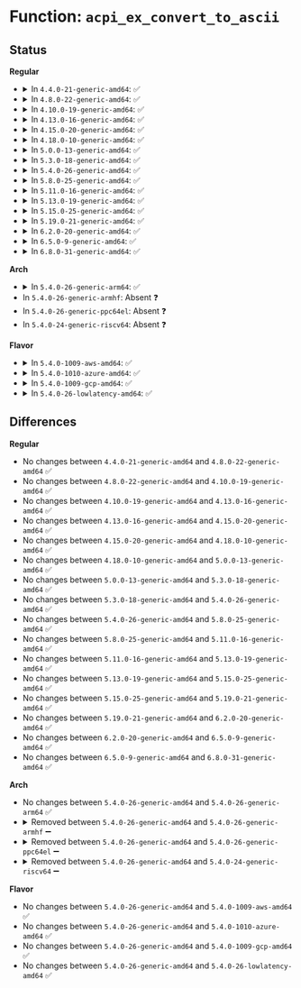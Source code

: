 # Function: <code>acpi_ex_convert_to_ascii</code>

## Status
<b>Regular</b>
<ul>
<li>
<details>
<summary>In <code>4.4.0-21-generic-amd64</code>: ✅</summary>

```c
u32 acpi_ex_convert_to_ascii(u64 integer, u16 base, u8 * string, u8 data_width)
```

```json
{
  "name": "acpi_ex_convert_to_ascii",
  "collision_type": "Unique Static",
  "inline_type": "No",
  "funcs": [
    {
      "addr": 18446744071583646618,
      "name": "acpi_ex_convert_to_ascii",
      "external": false,
      "loc": "drivers/acpi/acpica/exconvrt.c:286",
      "file": "drivers/acpi/acpica/exconvrt.c",
      "inline": "seen, unknown",
      "caller_inline": [],
      "caller_func": [
        "drivers/acpi/acpica/exconvrt.c:acpi_ex_convert_to_string",
        "drivers/acpi/acpica/exconvrt.c:acpi_ex_convert_to_string"
      ]
    }
  ],
  "symbols": [
    {
      "addr": 18446744071583646618,
      "name": "acpi_ex_convert_to_ascii",
      "section": ".text",
      "bind": "STB_LOCAL",
      "size": 293
    }
  ]
}
```
</details>
</li>
<li>
<details>
<summary>In <code>4.8.0-22-generic-amd64</code>: ✅</summary>

```c
u32 acpi_ex_convert_to_ascii(u64 integer, u16 base, u8 * string, u8 data_width)
```

```json
{
  "name": "acpi_ex_convert_to_ascii",
  "collision_type": "Unique Static",
  "inline_type": "No",
  "funcs": [
    {
      "addr": 18446744071583970540,
      "name": "acpi_ex_convert_to_ascii",
      "external": false,
      "loc": "drivers/acpi/acpica/exconvrt.c:288",
      "file": "drivers/acpi/acpica/exconvrt.c",
      "inline": "seen, unknown",
      "caller_inline": [],
      "caller_func": [
        "drivers/acpi/acpica/exconvrt.c:acpi_ex_convert_to_string",
        "drivers/acpi/acpica/exconvrt.c:acpi_ex_convert_to_string"
      ]
    }
  ],
  "symbols": [
    {
      "addr": 18446744071583970540,
      "name": "acpi_ex_convert_to_ascii",
      "section": ".text",
      "bind": "STB_LOCAL",
      "size": 293
    }
  ]
}
```
</details>
</li>
<li>
<details>
<summary>In <code>4.10.0-19-generic-amd64</code>: ✅</summary>

```c
u32 acpi_ex_convert_to_ascii(u64 integer, u16 base, u8 * string, u8 data_width)
```

```json
{
  "name": "acpi_ex_convert_to_ascii",
  "collision_type": "Unique Static",
  "inline_type": "No",
  "funcs": [
    {
      "addr": 18446744071584111934,
      "name": "acpi_ex_convert_to_ascii",
      "external": false,
      "loc": "drivers/acpi/acpica/exconvrt.c:288",
      "file": "drivers/acpi/acpica/exconvrt.c",
      "inline": "seen, unknown",
      "caller_inline": [],
      "caller_func": [
        "drivers/acpi/acpica/exconvrt.c:acpi_ex_convert_to_string",
        "drivers/acpi/acpica/exconvrt.c:acpi_ex_convert_to_string"
      ]
    }
  ],
  "symbols": [
    {
      "addr": 18446744071584111934,
      "name": "acpi_ex_convert_to_ascii",
      "section": ".text",
      "bind": "STB_LOCAL",
      "size": 293
    }
  ]
}
```
</details>
</li>
<li>
<details>
<summary>In <code>4.13.0-16-generic-amd64</code>: ✅</summary>

```c
u32 acpi_ex_convert_to_ascii(u64 integer, u16 base, u8 * string, u8 data_width)
```

```json
{
  "name": "acpi_ex_convert_to_ascii",
  "collision_type": "Unique Static",
  "inline_type": "No",
  "funcs": [
    {
      "addr": 18446744071584179017,
      "name": "acpi_ex_convert_to_ascii",
      "external": false,
      "loc": "drivers/acpi/acpica/exconvrt.c:288",
      "file": "drivers/acpi/acpica/exconvrt.c",
      "inline": "seen, unknown",
      "caller_inline": [],
      "caller_func": [
        "drivers/acpi/acpica/exconvrt.c:acpi_ex_convert_to_string",
        "drivers/acpi/acpica/exconvrt.c:acpi_ex_convert_to_string"
      ]
    }
  ],
  "symbols": [
    {
      "addr": 18446744071584179017,
      "name": "acpi_ex_convert_to_ascii",
      "section": ".text",
      "bind": "STB_LOCAL",
      "size": 301
    }
  ]
}
```
</details>
</li>
<li>
<details>
<summary>In <code>4.15.0-20-generic-amd64</code>: ✅</summary>

```c
u32 acpi_ex_convert_to_ascii(u64 integer, u16 base, u8 * string, u8 data_width)
```

```json
{
  "name": "acpi_ex_convert_to_ascii",
  "collision_type": "Unique Static",
  "inline_type": "No",
  "funcs": [
    {
      "addr": 18446744071584486551,
      "name": "acpi_ex_convert_to_ascii",
      "external": false,
      "loc": "drivers/acpi/acpica/exconvrt.c:294",
      "file": "drivers/acpi/acpica/exconvrt.c",
      "inline": "seen, unknown",
      "caller_inline": [],
      "caller_func": [
        "drivers/acpi/acpica/exconvrt.c:acpi_ex_convert_to_string",
        "drivers/acpi/acpica/exconvrt.c:acpi_ex_convert_to_string"
      ]
    }
  ],
  "symbols": [
    {
      "addr": 18446744071584486551,
      "name": "acpi_ex_convert_to_ascii",
      "section": ".text",
      "bind": "STB_LOCAL",
      "size": 324
    }
  ]
}
```
</details>
</li>
<li>
<details>
<summary>In <code>4.18.0-10-generic-amd64</code>: ✅</summary>

```c
u32 acpi_ex_convert_to_ascii(u64 integer, u16 base, u8 * string, u8 data_width)
```

```json
{
  "name": "acpi_ex_convert_to_ascii",
  "collision_type": "Unique Static",
  "inline_type": "No",
  "funcs": [
    {
      "addr": 18446744071584711081,
      "name": "acpi_ex_convert_to_ascii",
      "external": false,
      "loc": "drivers/acpi/acpica/exconvrt.c:260",
      "file": "drivers/acpi/acpica/exconvrt.c",
      "inline": "seen, unknown",
      "caller_inline": [],
      "caller_func": [
        "drivers/acpi/acpica/exconvrt.c:acpi_ex_convert_to_string",
        "drivers/acpi/acpica/exconvrt.c:acpi_ex_convert_to_string"
      ]
    }
  ],
  "symbols": [
    {
      "addr": 18446744071584711081,
      "name": "acpi_ex_convert_to_ascii",
      "section": ".text",
      "bind": "STB_LOCAL",
      "size": 311
    }
  ]
}
```
</details>
</li>
<li>
<details>
<summary>In <code>5.0.0-13-generic-amd64</code>: ✅</summary>

```c
u32 acpi_ex_convert_to_ascii(u64 integer, u16 base, u8 * string, u8 data_width)
```

```json
{
  "name": "acpi_ex_convert_to_ascii",
  "collision_type": "Unique Static",
  "inline_type": "No",
  "funcs": [
    {
      "addr": 18446744071584811181,
      "name": "acpi_ex_convert_to_ascii",
      "external": false,
      "loc": "drivers/acpi/acpica/exconvrt.c:260",
      "file": "drivers/acpi/acpica/exconvrt.c",
      "inline": "seen, unknown",
      "caller_inline": [],
      "caller_func": [
        "drivers/acpi/acpica/exconvrt.c:acpi_ex_convert_to_string",
        "drivers/acpi/acpica/exconvrt.c:acpi_ex_convert_to_string"
      ]
    }
  ],
  "symbols": [
    {
      "addr": 18446744071584811181,
      "name": "acpi_ex_convert_to_ascii",
      "section": ".text",
      "bind": "STB_LOCAL",
      "size": 311
    }
  ]
}
```
</details>
</li>
<li>
<details>
<summary>In <code>5.3.0-18-generic-amd64</code>: ✅</summary>

```c
u32 acpi_ex_convert_to_ascii(u64 integer, u16 base, u8 * string, u8 data_width)
```

```json
{
  "name": "acpi_ex_convert_to_ascii",
  "collision_type": "Unique Static",
  "inline_type": "No",
  "funcs": [
    {
      "addr": 18446744071585014041,
      "name": "acpi_ex_convert_to_ascii",
      "external": false,
      "loc": "drivers/acpi/acpica/exconvrt.c:260",
      "file": "drivers/acpi/acpica/exconvrt.c",
      "inline": "seen, unknown",
      "caller_inline": [],
      "caller_func": [
        "drivers/acpi/acpica/exconvrt.c:acpi_ex_convert_to_string",
        "drivers/acpi/acpica/exconvrt.c:acpi_ex_convert_to_string"
      ]
    }
  ],
  "symbols": [
    {
      "addr": 18446744071585014041,
      "name": "acpi_ex_convert_to_ascii",
      "section": ".text",
      "bind": "STB_LOCAL",
      "size": 319
    }
  ]
}
```
</details>
</li>
<li>
<details>
<summary>In <code>5.4.0-26-generic-amd64</code>: ✅</summary>

```c
u32 acpi_ex_convert_to_ascii(u64 integer, u16 base, u8 * string, u8 data_width)
```

```json
{
  "name": "acpi_ex_convert_to_ascii",
  "collision_type": "Unique Static",
  "inline_type": "No",
  "funcs": [
    {
      "addr": 18446744071585150126,
      "name": "acpi_ex_convert_to_ascii",
      "external": false,
      "loc": "drivers/acpi/acpica/exconvrt.c:260",
      "file": "drivers/acpi/acpica/exconvrt.c",
      "inline": "seen, unknown",
      "caller_inline": [],
      "caller_func": [
        "drivers/acpi/acpica/exconvrt.c:acpi_ex_convert_to_string",
        "drivers/acpi/acpica/exconvrt.c:acpi_ex_convert_to_string"
      ]
    }
  ],
  "symbols": [
    {
      "addr": 18446744071585150126,
      "name": "acpi_ex_convert_to_ascii",
      "section": ".text",
      "bind": "STB_LOCAL",
      "size": 319
    }
  ]
}
```
</details>
</li>
<li>
<details>
<summary>In <code>5.8.0-25-generic-amd64</code>: ✅</summary>

```c
u32 acpi_ex_convert_to_ascii(u64 integer, u16 base, u8 * string, u8 data_width)
```

```json
{
  "name": "acpi_ex_convert_to_ascii",
  "collision_type": "Unique Static",
  "inline_type": "No",
  "funcs": [
    {
      "addr": 18446744071585855316,
      "name": "acpi_ex_convert_to_ascii",
      "external": false,
      "loc": "drivers/acpi/acpica/exconvrt.c:260",
      "file": "drivers/acpi/acpica/exconvrt.c",
      "inline": "seen, unknown",
      "caller_inline": [],
      "caller_func": [
        "drivers/acpi/acpica/exconvrt.c:acpi_ex_convert_to_string",
        "drivers/acpi/acpica/exconvrt.c:acpi_ex_convert_to_string"
      ]
    }
  ],
  "symbols": [
    {
      "addr": 18446744071585855316,
      "name": "acpi_ex_convert_to_ascii",
      "section": ".text",
      "bind": "STB_LOCAL",
      "size": 319
    }
  ]
}
```
</details>
</li>
<li>
<details>
<summary>In <code>5.11.0-16-generic-amd64</code>: ✅</summary>

```c
u32 acpi_ex_convert_to_ascii(u64 integer, u16 base, u8 * string, u8 data_width)
```

```json
{
  "name": "acpi_ex_convert_to_ascii",
  "collision_type": "Unique Static",
  "inline_type": "No",
  "funcs": [
    {
      "addr": 18446744071585976464,
      "name": "acpi_ex_convert_to_ascii",
      "external": false,
      "loc": "drivers/acpi/acpica/exconvrt.c:260",
      "file": "drivers/acpi/acpica/exconvrt.c",
      "inline": "seen, unknown",
      "caller_inline": [],
      "caller_func": [
        "drivers/acpi/acpica/exconvrt.c:acpi_ex_convert_to_string",
        "drivers/acpi/acpica/exconvrt.c:acpi_ex_convert_to_string"
      ]
    }
  ],
  "symbols": [
    {
      "addr": 18446744071585976464,
      "name": "acpi_ex_convert_to_ascii",
      "section": ".text",
      "bind": "STB_LOCAL",
      "size": 319
    }
  ]
}
```
</details>
</li>
<li>
<details>
<summary>In <code>5.13.0-19-generic-amd64</code>: ✅</summary>

```c
u32 acpi_ex_convert_to_ascii(u64 integer, u16 base, u8 * string, u8 data_width)
```

```json
{
  "name": "acpi_ex_convert_to_ascii",
  "collision_type": "Unique Static",
  "inline_type": "No",
  "funcs": [
    {
      "addr": 18446744071585853532,
      "name": "acpi_ex_convert_to_ascii",
      "external": false,
      "loc": "drivers/acpi/acpica/exconvrt.c:260",
      "file": "drivers/acpi/acpica/exconvrt.c",
      "inline": "seen, unknown",
      "caller_inline": [],
      "caller_func": [
        "drivers/acpi/acpica/exconvrt.c:acpi_ex_convert_to_string",
        "drivers/acpi/acpica/exconvrt.c:acpi_ex_convert_to_string"
      ]
    }
  ],
  "symbols": [
    {
      "addr": 18446744071585853532,
      "name": "acpi_ex_convert_to_ascii",
      "section": ".text",
      "bind": "STB_LOCAL",
      "size": 319
    }
  ]
}
```
</details>
</li>
<li>
<details>
<summary>In <code>5.15.0-25-generic-amd64</code>: ✅</summary>

```c
u32 acpi_ex_convert_to_ascii(u64 integer, u16 base, u8 * string, u8 data_width)
```

```json
{
  "name": "acpi_ex_convert_to_ascii",
  "collision_type": "Unique Static",
  "inline_type": "No",
  "funcs": [
    {
      "addr": 18446744071586340379,
      "name": "acpi_ex_convert_to_ascii",
      "external": false,
      "loc": "drivers/acpi/acpica/exconvrt.c:260",
      "file": "drivers/acpi/acpica/exconvrt.c",
      "inline": "seen, unknown",
      "caller_inline": [],
      "caller_func": [
        "drivers/acpi/acpica/exconvrt.c:acpi_ex_convert_to_string",
        "drivers/acpi/acpica/exconvrt.c:acpi_ex_convert_to_string"
      ]
    }
  ],
  "symbols": [
    {
      "addr": 18446744071586340379,
      "name": "acpi_ex_convert_to_ascii",
      "section": ".text",
      "bind": "STB_LOCAL",
      "size": 319
    }
  ]
}
```
</details>
</li>
<li>
<details>
<summary>In <code>5.19.0-21-generic-amd64</code>: ✅</summary>

```c
u32 acpi_ex_convert_to_ascii(u64 integer, u16 base, u8 * string, u8 data_width)
```

```json
{
  "name": "acpi_ex_convert_to_ascii",
  "collision_type": "Unique Static",
  "inline_type": "No",
  "funcs": [
    {
      "addr": 18446744071587587437,
      "name": "acpi_ex_convert_to_ascii",
      "external": false,
      "loc": "drivers/acpi/acpica/exconvrt.c:260",
      "file": "drivers/acpi/acpica/exconvrt.c",
      "inline": "seen, unknown",
      "caller_inline": [],
      "caller_func": [
        "drivers/acpi/acpica/exconvrt.c:acpi_ex_convert_to_string",
        "drivers/acpi/acpica/exconvrt.c:acpi_ex_convert_to_string"
      ]
    }
  ],
  "symbols": [
    {
      "addr": 18446744071587587437,
      "name": "acpi_ex_convert_to_ascii",
      "section": ".text",
      "bind": "STB_LOCAL",
      "size": 324
    }
  ]
}
```
</details>
</li>
<li>
<details>
<summary>In <code>6.2.0-20-generic-amd64</code>: ✅</summary>

```c
u32 acpi_ex_convert_to_ascii(u64 integer, u16 base, u8 * string, u8 data_width)
```

```json
{
  "name": "acpi_ex_convert_to_ascii",
  "collision_type": "Unique Static",
  "inline_type": "No",
  "funcs": [
    {
      "addr": 18446744071588878208,
      "name": "acpi_ex_convert_to_ascii",
      "external": false,
      "loc": "drivers/acpi/acpica/exconvrt.c:260",
      "file": "drivers/acpi/acpica/exconvrt.c",
      "inline": "seen, unknown",
      "caller_inline": [],
      "caller_func": [
        "drivers/acpi/acpica/exconvrt.c:acpi_ex_convert_to_string",
        "drivers/acpi/acpica/exconvrt.c:acpi_ex_convert_to_string"
      ]
    }
  ],
  "symbols": [
    {
      "addr": 18446744071588878208,
      "name": "acpi_ex_convert_to_ascii",
      "section": ".text",
      "bind": "STB_LOCAL",
      "size": 366
    }
  ]
}
```
</details>
</li>
<li>
<details>
<summary>In <code>6.5.0-9-generic-amd64</code>: ✅</summary>

```c
u32 acpi_ex_convert_to_ascii(u64 integer, u16 base, u8 * string, u8 data_width)
```

```json
{
  "name": "acpi_ex_convert_to_ascii",
  "collision_type": "Unique Static",
  "inline_type": "No",
  "funcs": [
    {
      "addr": 18446744071589167744,
      "name": "acpi_ex_convert_to_ascii",
      "external": false,
      "loc": "drivers/acpi/acpica/exconvrt.c:260",
      "file": "drivers/acpi/acpica/exconvrt.c",
      "inline": "seen, unknown",
      "caller_inline": [],
      "caller_func": [
        "drivers/acpi/acpica/exconvrt.c:acpi_ex_convert_to_string",
        "drivers/acpi/acpica/exconvrt.c:acpi_ex_convert_to_string"
      ]
    }
  ],
  "symbols": [
    {
      "addr": 18446744071589167744,
      "name": "acpi_ex_convert_to_ascii",
      "section": ".text",
      "bind": "STB_LOCAL",
      "size": 371
    }
  ]
}
```
</details>
</li>
<li>
<details>
<summary>In <code>6.8.0-31-generic-amd64</code>: ✅</summary>

```c
u32 acpi_ex_convert_to_ascii(u64 integer, u16 base, u8 * string, u8 data_width)
```

```json
{
  "name": "acpi_ex_convert_to_ascii",
  "collision_type": "Unique Static",
  "inline_type": "No",
  "funcs": [
    {
      "addr": 18446744071589474160,
      "name": "acpi_ex_convert_to_ascii",
      "external": false,
      "loc": "drivers/acpi/acpica/exconvrt.c:260",
      "file": "drivers/acpi/acpica/exconvrt.c",
      "inline": "seen, unknown",
      "caller_inline": [],
      "caller_func": [
        "drivers/acpi/acpica/exconvrt.c:acpi_ex_convert_to_string",
        "drivers/acpi/acpica/exconvrt.c:acpi_ex_convert_to_string"
      ]
    }
  ],
  "symbols": [
    {
      "addr": 18446744071589474160,
      "name": "acpi_ex_convert_to_ascii",
      "section": ".text",
      "bind": "STB_LOCAL",
      "size": 371
    }
  ]
}
```
</details>
</li>
</ul>
<b>Arch</b>
<ul>
<li>
<details>
<summary>In <code>5.4.0-26-generic-arm64</code>: ✅</summary>

```c
u32 acpi_ex_convert_to_ascii(u64 integer, u16 base, u8 * string, u8 data_width)
```

```json
{
  "name": "acpi_ex_convert_to_ascii",
  "collision_type": "Unique Static",
  "inline_type": "No",
  "funcs": [
    {
      "addr": 18446603336497512116,
      "name": "acpi_ex_convert_to_ascii",
      "external": false,
      "loc": "drivers/acpi/acpica/exconvrt.c:260",
      "file": "drivers/acpi/acpica/exconvrt.c",
      "inline": "seen, unknown",
      "caller_inline": [],
      "caller_func": [
        "drivers/acpi/acpica/exconvrt.c:acpi_ex_convert_to_string",
        "drivers/acpi/acpica/exconvrt.c:acpi_ex_convert_to_string"
      ]
    }
  ],
  "symbols": [
    {
      "addr": 18446603336497512116,
      "name": "acpi_ex_convert_to_ascii",
      "section": ".text",
      "bind": "STB_LOCAL",
      "size": 316
    }
  ]
}
```
</details>
</li>
<li>
In <code>5.4.0-26-generic-armhf</code>: Absent ❓
</li>
<li>
In <code>5.4.0-26-generic-ppc64el</code>: Absent ❓
</li>
<li>
In <code>5.4.0-24-generic-riscv64</code>: Absent ❓
</li>
</ul>
<b>Flavor</b>
<ul>
<li>
<details>
<summary>In <code>5.4.0-1009-aws-amd64</code>: ✅</summary>

```c
u32 acpi_ex_convert_to_ascii(u64 integer, u16 base, u8 * string, u8 data_width)
```

```json
{
  "name": "acpi_ex_convert_to_ascii",
  "collision_type": "Unique Static",
  "inline_type": "No",
  "funcs": [
    {
      "addr": 18446744071585047027,
      "name": "acpi_ex_convert_to_ascii",
      "external": false,
      "loc": "drivers/acpi/acpica/exconvrt.c:260",
      "file": "drivers/acpi/acpica/exconvrt.c",
      "inline": "seen, unknown",
      "caller_inline": [],
      "caller_func": [
        "drivers/acpi/acpica/exconvrt.c:acpi_ex_convert_to_string",
        "drivers/acpi/acpica/exconvrt.c:acpi_ex_convert_to_string"
      ]
    }
  ],
  "symbols": [
    {
      "addr": 18446744071585047027,
      "name": "acpi_ex_convert_to_ascii",
      "section": ".text",
      "bind": "STB_LOCAL",
      "size": 307
    }
  ]
}
```
</details>
</li>
<li>
<details>
<summary>In <code>5.4.0-1010-azure-amd64</code>: ✅</summary>

```c
u32 acpi_ex_convert_to_ascii(u64 integer, u16 base, u8 * string, u8 data_width)
```

```json
{
  "name": "acpi_ex_convert_to_ascii",
  "collision_type": "Unique Static",
  "inline_type": "No",
  "funcs": [
    {
      "addr": 18446744071584962577,
      "name": "acpi_ex_convert_to_ascii",
      "external": false,
      "loc": "drivers/acpi/acpica/exconvrt.c:260",
      "file": "drivers/acpi/acpica/exconvrt.c",
      "inline": "seen, unknown",
      "caller_inline": [],
      "caller_func": [
        "drivers/acpi/acpica/exconvrt.c:acpi_ex_convert_to_string",
        "drivers/acpi/acpica/exconvrt.c:acpi_ex_convert_to_string"
      ]
    }
  ],
  "symbols": [
    {
      "addr": 18446744071584962577,
      "name": "acpi_ex_convert_to_ascii",
      "section": ".text",
      "bind": "STB_LOCAL",
      "size": 307
    }
  ]
}
```
</details>
</li>
<li>
<details>
<summary>In <code>5.4.0-1009-gcp-amd64</code>: ✅</summary>

```c
u32 acpi_ex_convert_to_ascii(u64 integer, u16 base, u8 * string, u8 data_width)
```

```json
{
  "name": "acpi_ex_convert_to_ascii",
  "collision_type": "Unique Static",
  "inline_type": "No",
  "funcs": [
    {
      "addr": 18446744071585101710,
      "name": "acpi_ex_convert_to_ascii",
      "external": false,
      "loc": "drivers/acpi/acpica/exconvrt.c:260",
      "file": "drivers/acpi/acpica/exconvrt.c",
      "inline": "seen, unknown",
      "caller_inline": [],
      "caller_func": [
        "drivers/acpi/acpica/exconvrt.c:acpi_ex_convert_to_string",
        "drivers/acpi/acpica/exconvrt.c:acpi_ex_convert_to_string"
      ]
    }
  ],
  "symbols": [
    {
      "addr": 18446744071585101710,
      "name": "acpi_ex_convert_to_ascii",
      "section": ".text",
      "bind": "STB_LOCAL",
      "size": 319
    }
  ]
}
```
</details>
</li>
<li>
<details>
<summary>In <code>5.4.0-26-lowlatency-amd64</code>: ✅</summary>

```c
u32 acpi_ex_convert_to_ascii(u64 integer, u16 base, u8 * string, u8 data_width)
```

```json
{
  "name": "acpi_ex_convert_to_ascii",
  "collision_type": "Unique Static",
  "inline_type": "No",
  "funcs": [
    {
      "addr": 18446744071585207870,
      "name": "acpi_ex_convert_to_ascii",
      "external": false,
      "loc": "drivers/acpi/acpica/exconvrt.c:260",
      "file": "drivers/acpi/acpica/exconvrt.c",
      "inline": "seen, unknown",
      "caller_inline": [],
      "caller_func": [
        "drivers/acpi/acpica/exconvrt.c:acpi_ex_convert_to_string",
        "drivers/acpi/acpica/exconvrt.c:acpi_ex_convert_to_string"
      ]
    }
  ],
  "symbols": [
    {
      "addr": 18446744071585207870,
      "name": "acpi_ex_convert_to_ascii",
      "section": ".text",
      "bind": "STB_LOCAL",
      "size": 319
    }
  ]
}
```
</details>
</li>
</ul>

## Differences
<b>Regular</b>
<ul>
<li>
No changes between <code>4.4.0-21-generic-amd64</code> and <code>4.8.0-22-generic-amd64</code> ✅
</li>
<li>
No changes between <code>4.8.0-22-generic-amd64</code> and <code>4.10.0-19-generic-amd64</code> ✅
</li>
<li>
No changes between <code>4.10.0-19-generic-amd64</code> and <code>4.13.0-16-generic-amd64</code> ✅
</li>
<li>
No changes between <code>4.13.0-16-generic-amd64</code> and <code>4.15.0-20-generic-amd64</code> ✅
</li>
<li>
No changes between <code>4.15.0-20-generic-amd64</code> and <code>4.18.0-10-generic-amd64</code> ✅
</li>
<li>
No changes between <code>4.18.0-10-generic-amd64</code> and <code>5.0.0-13-generic-amd64</code> ✅
</li>
<li>
No changes between <code>5.0.0-13-generic-amd64</code> and <code>5.3.0-18-generic-amd64</code> ✅
</li>
<li>
No changes between <code>5.3.0-18-generic-amd64</code> and <code>5.4.0-26-generic-amd64</code> ✅
</li>
<li>
No changes between <code>5.4.0-26-generic-amd64</code> and <code>5.8.0-25-generic-amd64</code> ✅
</li>
<li>
No changes between <code>5.8.0-25-generic-amd64</code> and <code>5.11.0-16-generic-amd64</code> ✅
</li>
<li>
No changes between <code>5.11.0-16-generic-amd64</code> and <code>5.13.0-19-generic-amd64</code> ✅
</li>
<li>
No changes between <code>5.13.0-19-generic-amd64</code> and <code>5.15.0-25-generic-amd64</code> ✅
</li>
<li>
No changes between <code>5.15.0-25-generic-amd64</code> and <code>5.19.0-21-generic-amd64</code> ✅
</li>
<li>
No changes between <code>5.19.0-21-generic-amd64</code> and <code>6.2.0-20-generic-amd64</code> ✅
</li>
<li>
No changes between <code>6.2.0-20-generic-amd64</code> and <code>6.5.0-9-generic-amd64</code> ✅
</li>
<li>
No changes between <code>6.5.0-9-generic-amd64</code> and <code>6.8.0-31-generic-amd64</code> ✅
</li>
</ul>
<b>Arch</b>
<ul>
<li>
No changes between <code>5.4.0-26-generic-amd64</code> and <code>5.4.0-26-generic-arm64</code> ✅
</li>
<li>
<details>
<summary>Removed between <code>5.4.0-26-generic-amd64</code> and <code>5.4.0-26-generic-armhf</code> ➖</summary>

```c
u32 acpi_ex_convert_to_ascii(u64 integer, u16 base, u8 * string, u8 data_width)
```
</details>
</li>
<li>
<details>
<summary>Removed between <code>5.4.0-26-generic-amd64</code> and <code>5.4.0-26-generic-ppc64el</code> ➖</summary>

```c
u32 acpi_ex_convert_to_ascii(u64 integer, u16 base, u8 * string, u8 data_width)
```
</details>
</li>
<li>
<details>
<summary>Removed between <code>5.4.0-26-generic-amd64</code> and <code>5.4.0-24-generic-riscv64</code> ➖</summary>

```c
u32 acpi_ex_convert_to_ascii(u64 integer, u16 base, u8 * string, u8 data_width)
```
</details>
</li>
</ul>
<b>Flavor</b>
<ul>
<li>
No changes between <code>5.4.0-26-generic-amd64</code> and <code>5.4.0-1009-aws-amd64</code> ✅
</li>
<li>
No changes between <code>5.4.0-26-generic-amd64</code> and <code>5.4.0-1010-azure-amd64</code> ✅
</li>
<li>
No changes between <code>5.4.0-26-generic-amd64</code> and <code>5.4.0-1009-gcp-amd64</code> ✅
</li>
<li>
No changes between <code>5.4.0-26-generic-amd64</code> and <code>5.4.0-26-lowlatency-amd64</code> ✅
</li>
</ul>
